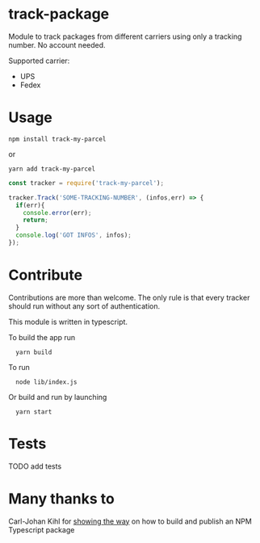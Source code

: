 
# track-package

Module to track packages from different carriers using only a tracking number.
No account needed.

Supported carrier:

- UPS
- Fedex

# Usage

```shell
npm install track-my-parcel
```

or 

```
yarn add track-my-parcel
```

```javascript
const tracker = require('track-my-parcel');

tracker.Track('SOME-TRACKING-NUMBER', (infos,err) => {
  if(err){
    console.error(err);
    return;
  }
  console.log('GOT INFOS', infos);
});
```

# Contribute

Contributions are more than welcome. The only rule is that every tracker should run without any sort of authentication.

This module is written in typescript.

To build the app run

```shell
  yarn build
```

To run

```shell
  node lib/index.js
```

Or build and run by launching

```shell
  yarn start
```

# Tests

TODO add tests

# Many thanks to

Carl-Johan Kihl for [showing the way](https://itnext.io/step-by-step-building-and-publishing-an-npm-typescript-package-44fe7164964c) on how to build and publish an NPM Typescript package
